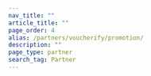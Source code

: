 ```yaml
---
nav_title: ""
article_title: ""
page_order: 4
alias: /partners/voucherify/promotion/
description: ""
page_type: partner
search_tag: Partner
---
```


# 

>   



##  

 



##  









### 





##  





 



##  











